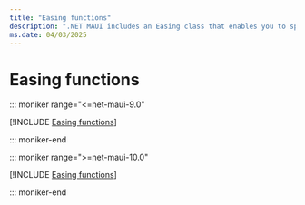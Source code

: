 ```yaml
---
title: "Easing functions"
description: ".NET MAUI includes an Easing class that enables you to specify a transfer function that controls how animations speed up or slow down as they're running."
ms.date: 04/03/2025
---
```


# Easing functions

::: moniker range="<=net-maui-9.0"

[!INCLUDE [Easing functions](../includes/easing-functions-dotnet9.md)]

::: moniker-end

::: moniker range=">=net-maui-10.0"

[!INCLUDE [Easing functions](../includes/easing-functions-dotnet10.md)]

::: moniker-end
